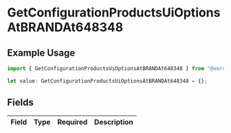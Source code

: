 # GetConfigurationProductsUiOptionsAtBRANDAt648348

## Example Usage

```typescript
import { GetConfigurationProductsUiOptionsAtBRANDAt648348 } from "@vercel/sdk/models/getconfigurationproductsop.js";

let value: GetConfigurationProductsUiOptionsAtBRANDAt648348 = {};
```

## Fields

| Field       | Type        | Required    | Description |
| ----------- | ----------- | ----------- | ----------- |